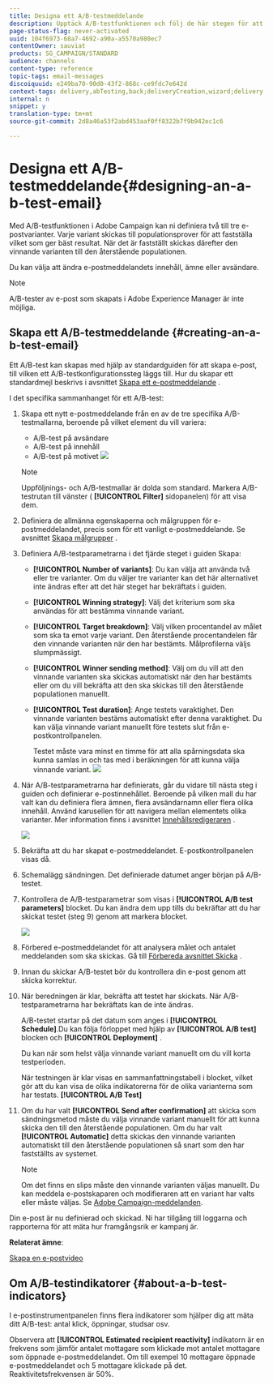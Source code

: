 ```yaml
---
title: Designa ett A/B-testmeddelande
description: Upptäck A/B-testfunktionen och följ de här stegen för att skapa ett e-postmeddelande från en A/B-testmall i Adobe Campaign.
page-status-flag: never-activated
uuid: 104f6973-68a7-4692-a90a-a5570a980ec7
contentOwner: sauviat
products: SG_CAMPAIGN/STANDARD
audience: channels
content-type: reference
topic-tags: email-messages
discoiquuid: e249ba70-90d0-43f2-868c-ce9fdc7e642d
context-tags: delivery,abTesting,back;deliveryCreation,wizard;delivery,main
internal: n
snippet: y
translation-type: tm+mt
source-git-commit: 2d8a46a53f2abd453aaf0ff8322b7f9b942ec1c6

---
```



# Designa ett A/B-testmeddelande{#designing-an-a-b-test-email}

Med A/B-testfunktionen i Adobe Campaign kan ni definiera två till tre e-postvarianter. Varje variant skickas till populationsprover för att fastställa vilket som ger bäst resultat. När det är fastställt skickas därefter den vinnande varianten till den återstående populationen.

Du kan välja att ändra e-postmeddelandets innehåll, ämne eller avsändare.

>[!NOTE]
>
>A/B-tester av e-post som skapats i Adobe Experience Manager är inte möjliga.

## Skapa ett A/B-testmeddelande {#creating-an-a-b-test-email}

Ett A/B-test kan skapas med hjälp av standardguiden för att skapa e-post, till vilken ett A/B-testkonfigurationssteg läggs till. Hur du skapar ett standardmejl beskrivs i avsnittet [Skapa ett e-postmeddelande](../../channels/using/creating-an-email.md) .

I det specifika sammanhanget för ett A/B-test:

1. Skapa ett nytt e-postmeddelande från en av de tre specifika A/B-testmallarna, beroende på vilket element du vill variera:

   * A/B-test på avsändare
   * A/B-test på innehåll
   * A/B-test på motivet
   ![](assets/create_ab_testing.png)

   >[!NOTE]
   >
   >Uppföljnings- och A/B-testmallar är dolda som standard. Markera A/B-testrutan till vänster ( **[!UICONTROL Filter]** sidopanelen) för att visa dem.

1. Definiera de allmänna egenskaperna och målgruppen för e-postmeddelandet, precis som för ett vanligt e-postmeddelande. Se avsnittet [Skapa målgrupper](../../audiences/using/creating-audiences.md) .
1. Definiera A/B-testparametrarna i det fjärde steget i guiden Skapa:

   * **[!UICONTROL Number of variants]**: Du kan välja att använda två eller tre varianter. Om du väljer tre varianter kan det här alternativet inte ändras efter att det här steget har bekräftats i guiden.
   * **[!UICONTROL Winning strategy]**: Välj det kriterium som ska användas för att bestämma vinnande variant.
   * **[!UICONTROL Target breakdown]**: Välj vilken procentandel av målet som ska ta emot varje variant. Den återstående procentandelen får den vinnande varianten när den har bestämts. Målprofilerna väljs slumpmässigt.
   * **[!UICONTROL Winner sending method]**: Välj om du vill att den vinnande varianten ska skickas automatiskt när den har bestämts eller om du vill bekräfta att den ska skickas till den återstående populationen manuellt.
   * **[!UICONTROL Test duration]**: Ange testets varaktighet. Den vinnande varianten bestäms automatiskt efter denna varaktighet. Du kan välja vinnande variant manuellt före testets slut från e-postkontrollpanelen.

      Testet måste vara minst en timme för att alla spårningsdata ska kunna samlas in och tas med i beräkningen för att kunna välja vinnande variant.
   ![](assets/ab_parameters.png)

1. När A/B-testparametrarna har definierats, går du vidare till nästa steg i guiden och definierar e-postinnehållet. Beroende på vilken mall du har valt kan du definiera flera ämnen, flera avsändarnamn eller flera olika innehåll. Använd karusellen för att navigera mellan elementets olika varianter. Mer information finns i avsnittet [Innehållsredigeraren](../../designing/using/designing-content-in-adobe-campaign.md) .

   ![](assets/create_ab_testing2.png)

1. Bekräfta att du har skapat e-postmeddelandet. E-postkontrollpanelen visas då.
1. Schemalägg sändningen. Det definierade datumet anger början på A/B-testet.
1. Kontrollera de A/B-testparametrar som visas i **[!UICONTROL A/B test parameters]** blocket. Du kan ändra dem upp tills du bekräftar att du har skickat testet (steg 9) genom att markera blocket.

   ![](assets/create_ab_testing3.png)

1. Förbered e-postmeddelandet för att analysera målet och antalet meddelanden som ska skickas. Gå till [Förbereda avsnittet Skicka](../../sending/using/preparing-the-send.md) .
1. Innan du skickar A/B-testet bör du kontrollera din e-post genom att skicka korrektur.
1. När beredningen är klar, bekräfta att testet har skickats. När A/B-testparametrarna har bekräftats kan de inte ändras.

   A/B-testet startar på det datum som anges i **[!UICONTROL Schedule]**.Du kan följa förloppet med hjälp av **[!UICONTROL A/B test]** blocken och **[!UICONTROL Deployment]** .

   Du kan när som helst välja vinnande variant manuellt om du vill korta testperioden.

   När testningen är klar visas en sammanfattningstabell i blocket, vilket gör att du kan visa de olika indikatorerna för de olika varianterna som har testats. **[!UICONTROL A/B Test]**

1. Om du har valt **[!UICONTROL Send after confirmation]** att skicka som sändningsmetod måste du välja vinnande variant manuellt för att kunna skicka den till den återstående populationen. Om du har valt **[!UICONTROL Automatic]** detta skickas den vinnande varianten automatiskt till den återstående populationen så snart som den har fastställts av systemet.

   >[!NOTE]
   >
   >Om det finns en slips måste den vinnande varianten väljas manuellt. Du kan meddela e-postskaparen och modifieraren att en variant har valts eller måste väljas. Se [Adobe Campaign-meddelanden](../../administration/using/sending-internal-notifications.md).

Din e-post är nu definierad och skickad. Ni har tillgång till loggarna och rapporterna för att mäta hur framgångsrik er kampanj är.

**Relaterat ämne**:

[Skapa en e-postvideo](https://docs.adobe.com/content/help/en/campaign-learn/campaign-standard-tutorials/getting-started/create-email-from-homepage.html)

## Om A/B-testindikatorer {#about-a-b-test-indicators}

I e-postinstrumentpanelen finns flera indikatorer som hjälper dig att mäta ditt A/B-test: antal klick, öppningar, studsar osv.

Observera att **[!UICONTROL Estimated recipient reactivity]** indikatorn är en frekvens som jämför antalet mottagare som klickade mot antalet mottagare som öppnade e-postmeddelandet. Om till exempel 10 mottagare öppnade e-postmeddelandet och 5 mottagare klickade på det. Reaktivitetsfrekvensen är 50%.
